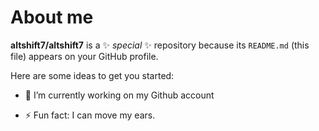 # About me


**altshift7/altshift7** is a ✨ _special_ ✨ repository because its `README.md` (this file) appears on your GitHub profile.

Here are some ideas to get you started:

- 🔭 I’m currently working on my Github account

- ⚡ Fun fact: I can move my ears.

